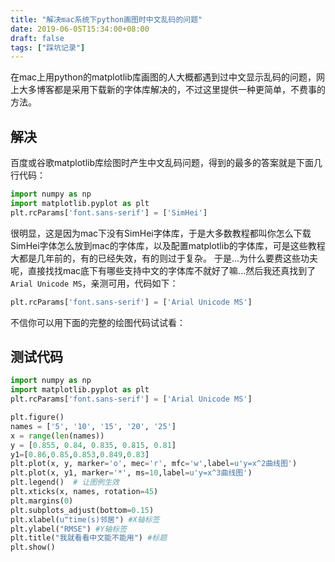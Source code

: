 ```yaml
---
title: "解决mac系统下python画图时中文乱码的问题"
date: 2019-06-05T15:34:00+08:00
draft: false
tags: ["踩坑记录"]
---
```

在mac上用python的matplotlib库画图的人大概都遇到过中文显示乱码的问题，网上大多博客都是采用下载新的字体库解决的，不过这里提供一种更简单，不费事的方法。
<!--more-->


## 解决
百度或谷歌matplotlib库绘图时产生中文乱码问题，得到的最多的答案就是下面几行代码：

```python
import numpy as np
import matplotlib.pyplot as plt
plt.rcParams['font.sans-serif'] = ['SimHei']
```

很明显，这是因为mac下没有SimHei字体库，于是大多数教程都叫你怎么下载SimHei字体怎么放到mac的字体库，以及配置matplotlib的字体库，可是这些教程大都是几年前的，有的已经失效，有的则过于复杂。
于是...为什么要费这些功夫呢，直接找找mac底下有哪些支持中文的字体库不就好了嘛...然后我还真找到了`Arial Unicode MS`，亲测可用，代码如下：

```python
plt.rcParams['font.sans-serif'] = ['Arial Unicode MS']
```

不信你可以用下面的完整的绘图代码试试看：

## 测试代码

```python
import numpy as np
import matplotlib.pyplot as plt
plt.rcParams['font.sans-serif'] = ['Arial Unicode MS']

plt.figure()
names = ['5', '10', '15', '20', '25']
x = range(len(names))
y = [0.855, 0.84, 0.835, 0.815, 0.81]
y1=[0.86,0.85,0.853,0.849,0.83]
plt.plot(x, y, marker='o', mec='r', mfc='w',label=u'y=x^2曲线图')
plt.plot(x, y1, marker='*', ms=10,label=u'y=x^3曲线图')
plt.legend()  # 让图例生效
plt.xticks(x, names, rotation=45)
plt.margins(0)
plt.subplots_adjust(bottom=0.15)
plt.xlabel(u"time(s)邻居") #X轴标签
plt.ylabel("RMSE") #Y轴标签
plt.title("我就看看中文能不能用") #标题
plt.show()
```

